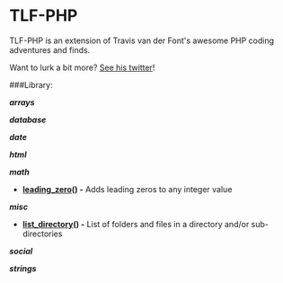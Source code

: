 # TLF-PHP

TLF-PHP is an extension of Travis van der Font's awesome PHP coding adventures and finds.

Want to lurk a bit more? [See his twitter](https://twitter.com/travisfont)!

###Library:

***arrays*** 

***database*** 

***date*** 

***html*** 

***math*** 

- **[leading_zero](https://github.com/tfont/TLFPHP/blob/master/functions/math/leading_zero.func.php)() -**  Adds leading zeros to any integer value

***misc*** 

- **[list_directory](https://github.com/tfont/TLFPHP/blob/master/functions/misc/list_directory.func.php)() -**  List of folders and files in a directory and/or sub-directories

***social*** 

***strings*** 
